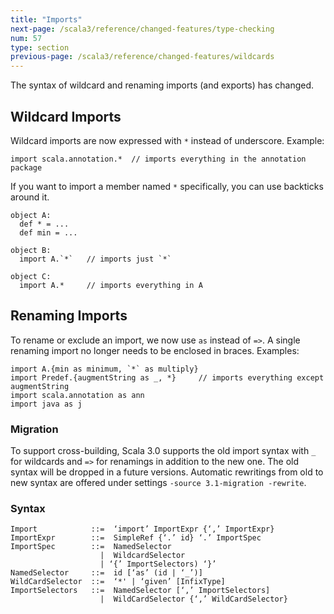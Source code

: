 ```yaml
---
title: "Imports"
next-page: /scala3/reference/changed-features/type-checking
num: 57
type: section
previous-page: /scala3/reference/changed-features/wildcards
---
```


<!-- THIS FILE HAS BEEN GENERATED BY SCALADOC PREPROCESSOR.
    The whole process of generation the docs can be found under this README: https://github.com/lampepfl/dotty/blob/master/docs/README.md
    The source file can be found here https://github.com/lampepfl/dotty/edit/master/docs/docs/reference/changed-features/imports.md
    NOTE THAT ANY CHANGES TO THIS FILE WILL BE OVERRIDEN BY PREPROCESSOR.
-->

The syntax of wildcard and renaming imports (and exports) has changed.

## Wildcard Imports

Wildcard imports are now expressed with `*` instead of underscore. Example:

<div class="snippet" scala-snippet ><div class="buttons"></div><pre><code class="language-scala"><span id="0" class="" >import scala.annotation.*  // imports everything in the annotation package
</span></code></pre></div>

If you want to import a member named `*` specifically, you can use backticks around it.

<div class="snippet" scala-snippet ><div class="buttons"></div><pre><code class="language-scala"><span id="0" class="" >object A:
</span><span id="1" class="" >  def * = ...
</span><span id="2" class="" >  def min = ...
</span><span id="3" class="" >
</span><span id="4" class="" >object B:
</span><span id="5" class="" >  import A.`*`   // imports just `*`
</span><span id="6" class="" >
</span><span id="7" class="" >object C:
</span><span id="8" class="" >  import A.*     // imports everything in A
</span></code></pre></div>

## Renaming Imports

To rename or exclude an import, we now use `as` instead of `=>`. A single renaming import no longer needs to be enclosed in braces. Examples:

<div class="snippet" scala-snippet ><div class="buttons"></div><pre><code class="language-scala"><span id="0" class="" >import A.{min as minimum, `*` as multiply}
</span><span id="1" class="" >import Predef.{augmentString as _, *}     // imports everything except augmentString
</span><span id="2" class="" >import scala.annotation as ann
</span><span id="3" class="" >import java as j
</span></code></pre></div>

### Migration

To support cross-building, Scala 3.0 supports the old import syntax with `_` for wildcards and `=>` for renamings in addition to the new one. The old syntax
will be dropped in a future versions. Automatic rewritings from old to new syntax
are offered under settings `-source 3.1-migration -rewrite`.

### Syntax

```
Import            ::=  ‘import’ ImportExpr {‘,’ ImportExpr}
ImportExpr        ::=  SimpleRef {‘.’ id} ‘.’ ImportSpec
ImportSpec        ::=  NamedSelector
                    |  WildcardSelector
                    | ‘{’ ImportSelectors) ‘}’
NamedSelector     ::=  id [‘as’ (id | ‘_’)]
WildCardSelector  ::=  ‘*' | ‘given’ [InfixType]
ImportSelectors   ::=  NamedSelector [‘,’ ImportSelectors]
                    |  WildCardSelector {‘,’ WildCardSelector}
```

